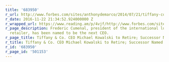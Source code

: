 ```yaml
---
title: '683950'
r_url: http://www.forbes.com/sites/anthonydemarco/2014/07/21/tiffany-co-ceo-michael-kowalski-to-retire-successor-named/
r_date: 2016-11-22 21:34:52.924000000 Z
r_wrapped_url: https://www.reading.am/p/4vjf/http://www.forbes.com/sites/anthonydemarco/2014/07/21/tiffany-co-ceo-michael-kowalski-to-retire-successor-named/
r_page_description: Frederic Cumenal, president of the international luxury jewelry
  retailer, has been named to be the next CEO.
r_page_title: Tiffany & Co. CEO Michael Kowalski to Retire; Successor Named
r_title: Tiffany & Co. CEO Michael Kowalski to Retire; Successor Named
r_id: '683950'
r_page_id: '501153'
---
```


